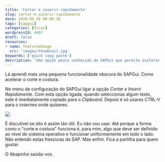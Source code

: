 ```yaml
---
title: 'Cortar e inserir rapidamente'
slug: cortar-e-inserir-rapidamente
date: 2020-05-26 09:00:36
tags: [sapgui]
categories: [dicas]
wordpressId: 4482
draft: false
resources:
- name: featuredImage
  src: 'images/thumbnail.jpg'
keywords: ['quick copy paste']
description: 'Uma opção pouco conhecida do SAPGui que permite acelerar o corte&costura de texto, guardando de imediato no Clipboard qualquer texto seleccionado.'
---
```

Lá aprendi mais uma pequena funcionalidade obscura do SAPGui. Como acelerar o corte e costura.

<!--more-->

No menu de configuração do SAPGui ligar a opção _Cortar e Inserir Rapidamente_. Com esta opção ligada, quando seleccionas algum texto, este é imediatamente copiado para o _Clipboard_. Depois é só usares CTRL-V para o inserires onde quiseres.

[![][1]][1]

É discutível se isto é assim tão útil. Eu não vou usar. Até porque a forma como o "corte e costura" funciona é, para mim, algo que deve ser definido ao nível do sistema operativo e funcionar uniformemente em todo o lado. Não entendo estas frescuras da SAP. Mas enfim. Fica a partilha para quem gostar.

O Abapinho saúda-vos.

   [1]: images/quick_copy_paste.jpg

